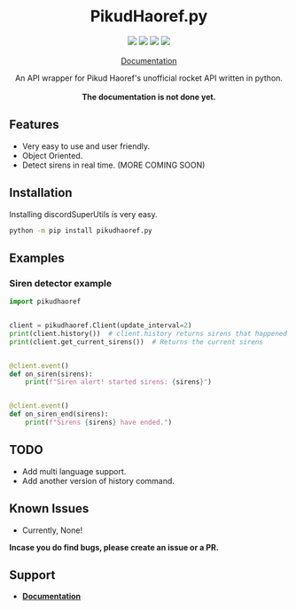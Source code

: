 <h1 align="center">PikudHaoref.py</h1>

<p align="center">
  <a href="https://www.codefactor.io/repository/github/adam757521/pikudhaoref.py"><img src="https://img.shields.io/codefactor/grade/github/adam757521/PikudHaoref.py?style=flat-square" /></a>
  <a href="https://pepy.tech/project/PikudHaoref.py"><img src="https://img.shields.io/pypi/dm/PikudHaoref.py?color=green&style=flat-square" /></a>
  <a href="https://pypi.org/project/PikudHaoref.py/"><img src="https://img.shields.io/pypi/v/PikudHaoref.py?style=flat-square" /></a>
  <a href=""><img src="https://img.shields.io/pypi/l/PikudHaoref.py?style=flat-square" /></a>
  <br></br>
  <a href="#">Documentation</a>
</p>

<p align="center">
   An API wrapper for Pikud Haoref's unofficial rocket API written in python.
   <br></br>
  <b>The documentation is not done yet.</b>
</p>

Features
-------------

- Very easy to use and user friendly.
- Object Oriented.
- Detect sirens in real time.
(MORE COMING SOON)

Installation
--------------

Installing discordSuperUtils is very easy.

```sh
python -m pip install pikudhaoref.py
```

Examples
--------------

### Siren detector example ###

```py
import pikudhaoref


client = pikudhaoref.Client(update_interval=2)
print(client.history())  # client.history returns sirens that happened in the last 24 hours.
print(client.get_current_sirens())  # Returns the current sirens


@client.event()
def on_siren(sirens):
    print(f"Siren alert! started sirens: {sirens}")


@client.event()
def on_siren_end(sirens):
    print(f"Sirens {sirens} have ended.")
```

TODO
--------------

- Add multi language support.
- Add another version of history command.

Known Issues
--------------

- Currently, None!

**Incase you do find bugs, please create an issue or a PR.**

Support
--------------

- **[Documentation](#)**
